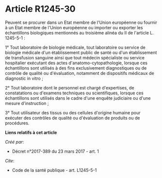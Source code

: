 # Article R1245-30

Peuvent se procurer dans un Etat membre de l'Union européenne ou fournir à un Etat membre de l'Union européenne ou importer
ou exporter les échantillons biologiques mentionnés au troisième alinéa du II de l'article L. 1245-5-1 : 

1° Tout laboratoire de biologie médicale, tout laboratoire ou service de biologie médicale d'un établissement public de santé
ou d'un établissement de transfusion sanguine ainsi que tout médecin spécialiste ou service hospitalier exécutant des actes
d'anatomo-cytopathologie, lorsque ces échantillons sont utilisés à des fins exclusivement diagnostiques ou de contrôle de
qualité ou d'évaluation, notamment de dispositifs médicaux de diagnostic in vitro ; 

2° Tout laboratoire dont le personnel est chargé d'expertises, de constatations ou d'examens techniques ou scientifiques,
lorsque ces échantillons sont utilisés dans le cadre d'une enquête judiciaire ou d'une mesure d'instruction ; 

3° Tout utilisateur des tissus ou des cellules d'origine humaine pour exécuter des contrôles de qualité ou d'évaluation de
produits ou de procédures.

**Liens relatifs à cet article**

_Créé par_:

  - Décret n°2017-389 du 23 mars 2017 - art. 1

_Cite_:

  - Code de la santé publique - art. L1245-5-1
